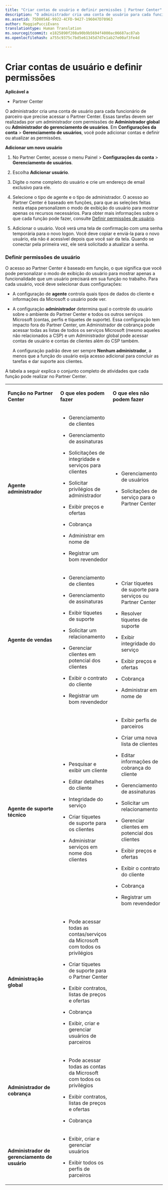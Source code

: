 ```yaml
---
title: "Criar contas de usuário e definir permissões | Partner Center"
description: "O administrador cria uma conta de usuário para cada funcionário de parceiro que precise acessar o Partner Center."
ms.assetid: 75D805AE-9922-4CFD-9427-196047D70963
author: MaggiePucciEvans
translationtype: Human Translation
ms.sourcegitcommit: e1825890f208a90b9b5694f4000ac06687ac87ab
ms.openlocfilehash: a755c9375c7bd5e61345d7d7e1ab27e00af3fe4d

---
```


# Criar contas de usuário e definir permissões

**Aplicável a**

-  Partner Center

O administrador cria uma conta de usuário para cada funcionário de parceiro que precise acessar o Partner Center. Essas tarefas devem ser realizadas por um administrador com permissões de **Administrador global** ou **Administrador do gerenciamento de usuários**. Em **Configurações da conta** &gt; **Gerenciamento de usuários**, você pode adicionar contas e definir ou atualizar as permissões.

**Adicionar um novo usuário**

1.  No Partner Center, acesse o menu Painel &gt; **Configurações da conta** &gt; **Gerenciamento de usuários**.
2.  Escolha **Adicionar usuário**.

3.  Digite o nome completo do usuário e crie um endereço de email exclusivo para ele.

4.  Selecione o tipo de agente e o tipo de administrador. O acesso ao Partner Center é baseado em funções, para que as seleções feitas nesta etapa personalizem o modo de exibição do usuário para mostrar apenas os recursos necessários. Para obter mais informações sobre o que cada função pode fazer, consulte [Definir permissões de usuário](#setuserpermissions).

5.  Adicionar o usuário. Você verá uma tela de confirmação com uma senha temporária para o novo logon. Você deve copiar e enviá-la para o novo usuário, ela não é acessível depois que você sair da tela. Quando se conectar pela primeira vez, ele será solicitado a atualizar a senha.

### <a href="" id="setuserpermissions"></a>Definir permissões de usuário

O acesso ao Partner Center é baseado em função, o que significa que você pode personalizar o modo de exibição do usuário para mostrar apenas a funcionalidade que um usuário precisará em sua função no trabalho. Para cada usuário, você deve selecionar duas configurações:

-   A configuração de **agente** controla quais tipos de dados do cliente e informações da Microsoft o usuário pode ver.

-   A configuração **administrador** determina qual o controle do usuário sobre o ambiente do Partner Center e todos os outros serviços Microsoft (contas, perfis e tíquetes de suporte). Essa configuração tem impacto fora do Partner Center, um Administrador de cobrança pode acessar todas as listas de todos os serviços Microsoft (mesmo aqueles não relacionados a CSP) e um Administrador global pode acessar contas de usuário e contas de clientes além do CSP também.

    A configuração padrão deve ser sempre **Nenhum administrador**, a menos que a função do usuário exija acesso adicional para concluir as tarefas e dar suporte aos clientes.

A tabela a seguir explica o conjunto completo de atividades que cada função pode realizar no Partner Center.

<table>
<colgroup>
<col width="33%" />
<col width="33%" />
<col width="33%" />
</colgroup>
<tbody>
<tr class="odd">
<td><p><strong>Função no Partner Center</strong></p></td>
<td><p><strong>O que eles podem fazer</strong></p></td>
<td><p><strong>O que eles não podem fazer</strong></p></td>
</tr>
<tr class="even">
<td><p><strong>Agente administrador</strong></p></td>
<td><ul>
<li><p>Gerenciamento de clientes</p></li>
<li><p>Gerenciamento de assinaturas</p></li>
<li><p>Solicitações de integridade e serviços para clientes</p></li>
<li><p>Solicitar privilégios de administrador</p></li>
<li><p>Exibir preços e ofertas</p></li>
<li><p>Cobrança</p></li>
<li><p>Administrar em nome de</p></li>
<li><p>Registrar um bom revendedor</p></li>
</ul></td>
<td><ul>
<li><p>Gerenciamento de usuários</p></li>
<li><p>Solicitações de serviço para o Partner Center</p></li>
</ul></td>
</tr>
<tr class="odd">
<td><p><strong>Agente de vendas</strong></p></td>
<td><ul>
<li><p>Gerenciamento de clientes</p></li>
<li><p>Gerenciamento de assinaturas</p></li>
<li><p>Exibir tíquetes de suporte</p></li>
<li><p>Solicitar um relacionamento</p></li>
<li><p>Gerenciar clientes em potencial dos clientes</p></li>
<li><p>Exibir o contrato do cliente</p></li>
<li><p>Registrar um bom revendedor</p></li>
</ul></td>
<td><ul>
<li><p>Criar tíquetes de suporte para serviços ou Partner Center</p></li>
<li><p>Resolver tíquetes de suporte</p></li>
<li><p>Exibir integridade do serviço</p></li>
<li><p>Exibir preços e ofertas</p></li>
<li><p>Cobrança</p></li>
<li><p>Administrar em nome de</p></li>
</ul></td>
</tr>
<tr class="even">
<td><p><strong>Agente de suporte técnico</strong></p></td>
<td><ul>
<li><p>Pesquisar e exibir um cliente</p></li>
<li><p>Editar detalhes do cliente</p></li>
<li><p>Integridade do serviço</p></li>
<li><p>Criar tíquetes de suporte para os clientes</p></li>
<li><p>Administrar serviços em nome dos clientes</p></li>
</ul></td>
<td><ul>
<li><p>Exibir perfis de parceiros</p></li>
<li><p>Criar uma nova lista de clientes</p></li>
<li><p>Editar informações de cobrança do cliente</p></li>
<li><p>Gerenciamento de assinaturas</p></li>
<li><p>Solicitar um relacionamento</p></li>
<li><p>Gerenciar clientes em potencial dos clientes</p></li>
<li><p>Exibir preços e ofertas</p></li>
<li><p>Exibir o contrato do cliente</p></li>
<li><p>Cobrança</p></li>
<li><p>Registrar um bom revendedor</p></li>
</ul></td>
</tr>
<tr class="odd">
<td><p><strong>Administração global</strong></p></td>
<td><ul>
<li><p>Pode acessar todas as contas/serviços da Microsoft com todos os privilégios</p></li>
<li><p>Criar tíquetes de suporte para o Partner Center</p></li>
<li><p>Exibir contratos, listas de preços e ofertas</p></li>
<li><p>Cobrança</p></li>
<li><p>Exibir, criar e gerenciar usuários de parceiros</p></li>
</ul></td>
<td></td>
</tr>
<tr class="even">
<td><p><strong>Administrador de cobrança</strong></p></td>
<td><ul>
<li><p>Pode acessar todas as contas da Microsoft com todos os privilégios</p></li>
<li><p>Exibir contratos, listas de preços e ofertas</p></li>
<li><p>Cobrança</p></li>
</ul></td>
<td></td>
</tr>
<tr class="odd">
<td><p><strong>Administrador de gerenciamento de usuário</strong></p></td>
<td><ul>
<li><p>Exibir, criar e gerenciar usuários</p></li>
<li><p>Exibir todos os perfis de parceiros</p></li>
</ul></td>
<td></td>
</tr>
</tbody>
</table>

 

 

 






<!--HONumber=Jan17_HO2-->


